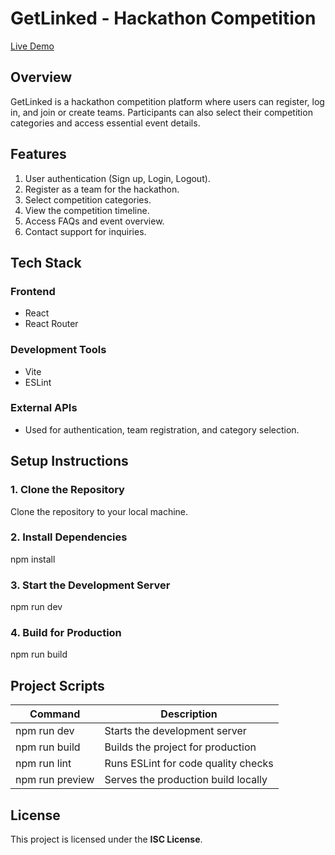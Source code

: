 # GetLinked - Hackathon Competition

[Live Demo](https://getlinked001.netlify.app/)

## Overview

GetLinked is a hackathon competition platform where users can register, log in, and join or create teams. Participants can also select their competition categories and access essential event details.

## Features

1. User authentication (Sign up, Login, Logout).
2. Register as a team for the hackathon.
3. Select competition categories.
4. View the competition timeline.
5. Access FAQs and event overview.
6. Contact support for inquiries.

## Tech Stack

### Frontend

- React
- React Router

### Development Tools

- Vite
- ESLint

### External APIs

- Used for authentication, team registration, and category selection.

## Setup Instructions

### 1. Clone the Repository

Clone the repository to your local machine.

### 2. Install Dependencies

npm install

### 3. Start the Development Server

npm run dev

### 4. Build for Production

npm run build

## Project Scripts

| Command         | Description                         |
| --------------- | ----------------------------------- |
| npm run dev     | Starts the development server       |
| npm run build   | Builds the project for production   |
| npm run lint    | Runs ESLint for code quality checks |
| npm run preview | Serves the production build locally |

## License

This project is licensed under the **ISC License**.

